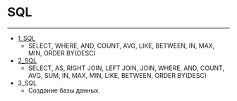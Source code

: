 # SQL
***
- [1_SQL](https://github.com/Svetlana-br-prog/SQL/blob/main/%231_SQL.md) 
   - SELECT, WHERE, AND, COUNT, AVG, LIKE, BETWEEN, IN, MAX, MIN,
ORDER BY(DESC)
- [2_SQL](https://github.com/Svetlana-br-prog/SQL/blob/main/%232_SQL.md)
   - SELECT, AS, RIGHT JOIN, LEFT JOIN, JOIN, WHERE, AND, COUNT,
AVG, SUM, IN, MAX, MIN, LIKE, BETWEEN, ORDER BY(DESC)
- 3_SQL
   - Создание базы данных. 



